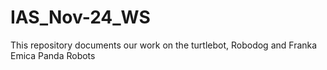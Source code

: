 # IAS_Nov-24_WS
This repository documents our work on the turtlebot, Robodog and Franka Emica Panda Robots
